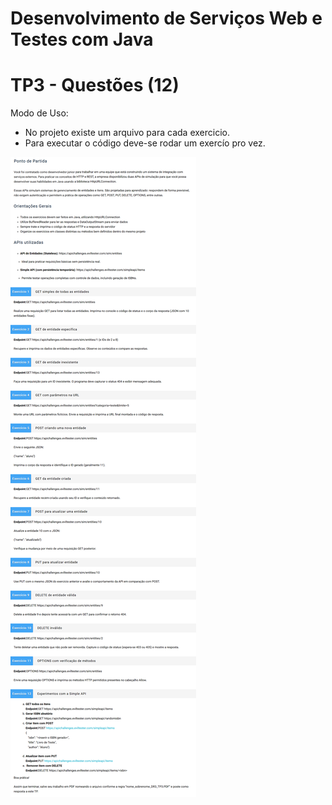 # Desenvolvimento de Serviços Web e Testes com Java

# TP3 - Questões (12)
Modo de Uso:
- No projeto existe um arquivo para cada exercicio.
- Para executar o código deve-se rodar um exercío pro vez.

![Descrição](documentos/enunciado_TP3.png)